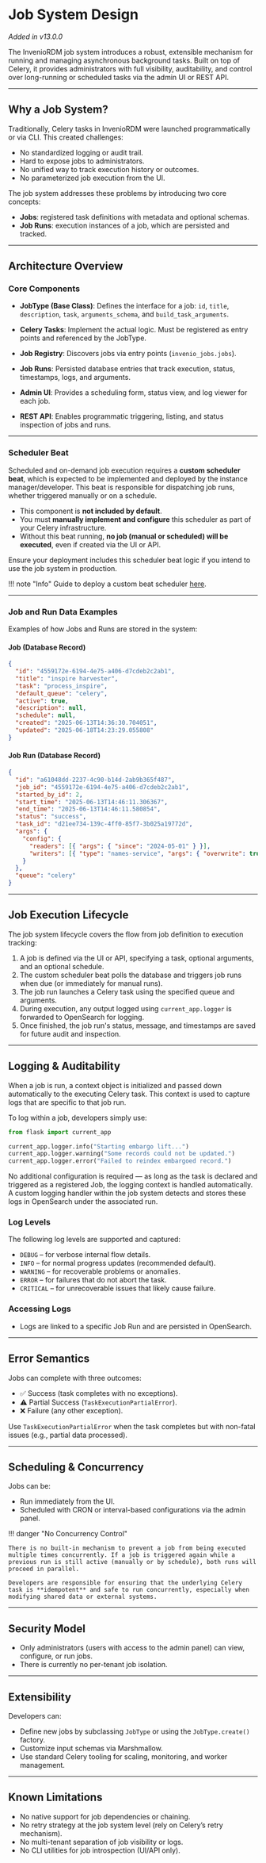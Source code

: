 # Job System Design

_Added in v13.0.0_

The InvenioRDM job system introduces a robust, extensible mechanism for running and managing asynchronous background tasks. Built on top of Celery, it provides administrators with full visibility, auditability, and control over long-running or scheduled tasks via the admin UI or REST API.

---

## Why a Job System?

Traditionally, Celery tasks in InvenioRDM were launched programmatically or via CLI. This created challenges:

- No standardized logging or audit trail.
- Hard to expose jobs to administrators.
- No unified way to track execution history or outcomes.
- No parameterized job execution from the UI.

The job system addresses these problems by introducing two core concepts:

- **Jobs**: registered task definitions with metadata and optional schemas.
- **Job Runs**: execution instances of a job, which are persisted and tracked.

---

## Architecture Overview

### Core Components

- **JobType (Base Class)**:
  Defines the interface for a job: `id`, `title`, `description`, `task`, `arguments_schema`, and `build_task_arguments`.

- **Celery Tasks**:
  Implement the actual logic. Must be registered as entry points and referenced by the JobType.

- **Job Registry**:
  Discovers jobs via entry points (`invenio_jobs.jobs`).

- **Job Runs**:
  Persisted database entries that track execution, status, timestamps, logs, and arguments.

- **Admin UI**:
  Provides a scheduling form, status view, and log viewer for each job.

- **REST API**:
  Enables programmatic triggering, listing, and status inspection of jobs and runs.

---

### Scheduler Beat

Scheduled and on-demand job execution requires a **custom scheduler beat**, which is expected to be implemented and deployed by the instance manager/developer. This beat is responsible for dispatching job runs, whether triggered manually or on a schedule.

- This component is **not included by default**.
- You must **manually implement and configure** this scheduler as part of your Celery infrastructure.
- Without this beat running, **no job (manual or scheduled) will be executed**, even if created via the UI or API.

Ensure your deployment includes this scheduler beat logic if you intend to use the job system in production.

!!! note "Info"
    Guide to deploy a custom beat scheduler [here](../../../operate/ops/jobs/configure).

---

### Job and Run Data Examples

Examples of how Jobs and Runs are stored in the system:

#### Job (Database Record)

```json
{
  "id": "4559172e-6194-4e75-a406-d7cdeb2c2ab1",
  "title": "inspire harvester",
  "task": "process_inspire",
  "default_queue": "celery",
  "active": true,
  "description": null,
  "schedule": null,
  "created": "2025-06-13T14:36:30.704051",
  "updated": "2025-06-18T14:23:29.055808"
}
```

#### Job Run (Database Record)

```json
{
  "id": "a61048dd-2237-4c90-b14d-2ab9b365f487",
  "job_id": "4559172e-6194-4e75-a406-d7cdeb2c2ab1",
  "started_by_id": 2,
  "start_time": "2025-06-13T14:46:11.306367",
  "end_time": "2025-06-13T14:46:11.580854",
  "status": "success",
  "task_id": "d21ee734-139c-4ff0-85f7-3b025a19772d",
  "args": {
    "config": {
      "readers": [{ "args": { "since": "2024-05-01" } }],
      "writers": [{ "type": "names-service", "args": { "overwrite": true } }]
    }
  },
  "queue": "celery"
}
```

---


## Job Execution Lifecycle

The job system lifecycle covers the flow from job definition to execution tracking:

1. A job is defined via the UI or API, specifying a task, optional arguments, and an optional schedule.
2. The custom scheduler beat polls the database and triggers job runs when due (or immediately for manual runs).
3. The job run launches a Celery task using the specified queue and arguments.
4. During execution, any output logged using `current_app.logger` is forwarded to OpenSearch for logging.
5. Once finished, the job run's status, message, and timestamps are saved for future audit and inspection.

---

## Logging & Auditability

When a job is run, a context object is initialized and passed down automatically to the executing Celery task. This context is used to capture logs that are specific to that job run.

To log within a job, developers simply use:

```python
from flask import current_app

current_app.logger.info("Starting embargo lift...")
current_app.logger.warning("Some records could not be updated.")
current_app.logger.error("Failed to reindex embargoed record.")
```

No additional configuration is required — as long as the task is declared and triggered as a registered Job, the logging context is handled automatically. A custom logging handler within the job system detects and stores these logs in OpenSearch under the associated run.

### Log Levels

The following log levels are supported and captured:

- `DEBUG` – for verbose internal flow details.
- `INFO` – for normal progress updates (recommended default).
- `WARNING` – for recoverable problems or anomalies.
- `ERROR` – for failures that do not abort the task.
- `CRITICAL` – for unrecoverable issues that likely cause failure.

### Accessing Logs

- Logs are linked to a specific Job Run and are persisted in OpenSearch.

---

## Error Semantics

Jobs can complete with three outcomes:

- ✅ Success (task completes with no exceptions).
- ⚠️ Partial Success (`TaskExecutionPartialError`).
- ❌ Failure (any other exception).

Use `TaskExecutionPartialError` when the task completes but with non-fatal issues (e.g., partial data processed).

---

## Scheduling & Concurrency

Jobs can be:

- Run immediately from the UI.
- Scheduled with CRON or interval-based configurations via the admin panel.

!!! danger "No Concurrency Control"

    There is no built-in mechanism to prevent a job from being executed multiple times concurrently. If a job is triggered again while a previous run is still active (manually or by schedule), both runs will proceed in parallel.

    Developers are responsible for ensuring that the underlying Celery task is **idempotent** and safe to run concurrently, especially when modifying shared data or external systems.
---

## Security Model

- Only administrators (users with access to the admin panel) can view, configure, or run jobs.
- There is currently no per-tenant job isolation.

---

## Extensibility

Developers can:

- Define new jobs by subclassing `JobType` or using the `JobType.create()` factory.
- Customize input schemas via Marshmallow.
- Use standard Celery tooling for scaling, monitoring, and worker management.

---

## Known Limitations

- No native support for job dependencies or chaining.
- No retry strategy at the job system level (rely on Celery’s retry mechanism).
- No multi-tenant separation of job visibility or logs.
- No CLI utilities for job introspection (UI/API only).
